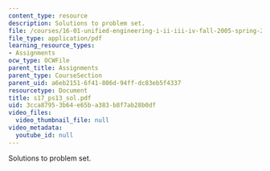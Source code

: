 ```yaml
---
content_type: resource
description: Solutions to problem set.
file: /courses/16-01-unified-engineering-i-ii-iii-iv-fall-2005-spring-2006/3cca87953b64e65ba383b8f7ab28b0df_s17_ps13_sol.pdf
file_type: application/pdf
learning_resource_types:
- Assignments
ocw_type: OCWFile
parent_title: Assignments
parent_type: CourseSection
parent_uid: a6eb2151-6f41-806d-94ff-dc83eb5f4337
resourcetype: Document
title: s17_ps13_sol.pdf
uid: 3cca8795-3b64-e65b-a383-b8f7ab28b0df
video_files:
  video_thumbnail_file: null
video_metadata:
  youtube_id: null
---
```

Solutions to problem set.